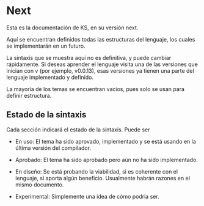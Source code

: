 # Next 

Esta es la documentación de KS, en su versión next.

Aquí se encuentran definidos todas las estructuras del lenguaje,
los cuales se implementarán en un futuro.

La sintaxis que se muestra aquí no es definitiva, y puede cambiar rápidamente.
Si deseas aprender el lenguaje visita una de las versiones que inician con v
(por ejemplo, v0.0.13), esas versiones ya tienen una parte del lenguaje implementado
y definido.

La mayoría de los temas se encuentran vacios, pues solo se usan para definir estructura.

## Estado de la sintaxis

Cada sección indicará el estado de la sintaxis. Puede ser

- En uso:
  El tema ha sido aprovado, implementado y se está usando en la última versión del compilador.

- Aprobado:
  El tema ha sido aprobado pero aún no ha sido implementado.

- En diseño:
  Se está probando la viabilidad, si es coherente con el lenguaje, si aporta algún beneficio.
  Usualmente habrán razones en el mismo documento.

- Experimental:
  Simplemente una idea de cómo podria ser.
